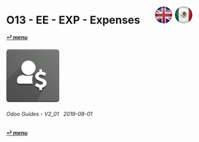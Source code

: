 # O13 - EE - EXP - Expenses &nbsp;&nbsp;&nbsp;&nbsp; [![en-uk](/doc/img/en-uk_flag_button_small.png)](/en-uk/o13/ee/exp/en-uk-o13-ee-exp-expenses-guides.md) [ ![es-mx](/doc/img/es-mx_flag_button_small.png)](/es-mx/o13/ee/exp/es-mx-o13-ee-exp-expenses-guides.md)
#### [_&#x23CE; menu_](/en-uk/o13/ee/en-uk-o13-ee-guides-menu.md "Back to EE menu")  
### ![exp](/doc/img/hr_expense.png)
	
###### Odoo Guides - V2_01 &nbsp; 2019-08-01  
**[_&#x23CE; menu_](/en-uk/o13/ee/en-uk-o13-ee-guides-menu.md)**  
